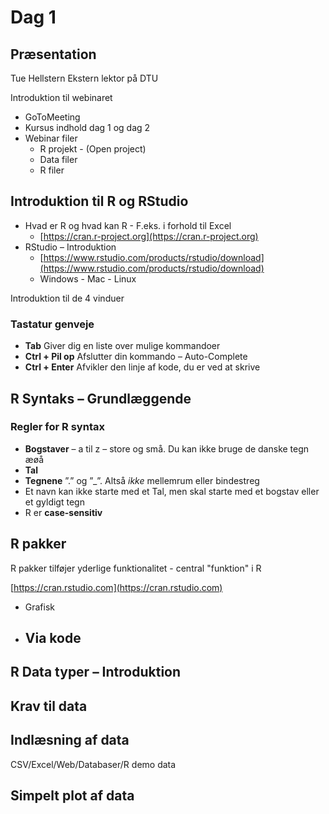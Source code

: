 ﻿# Dag 1

## Præsentation
Tue Hellstern
Ekstern lektor på DTU

Introduktion til webinaret

- GoToMeeting
- Kursus indhold dag 1 og dag 2
- Webinar filer
  - R projekt - (Open project)
  - Data filer
  - R filer

## Introduktion til R og RStudio

- Hvad er R og hvad kan R - F.eks. i forhold til Excel
  - [https://cran.r-project.org](https://cran.r-project.org)
- RStudio – Introduktion
  - [https://www.rstudio.com/products/rstudio/download](https://www.rstudio.com/products/rstudio/download)
  - Windows - Mac - Linux

Introduktion til de 4 vinduer

### Tastatur genveje

- **Tab**    Giver dig en liste over mulige kommandoer
- **Ctrl + Pil op**    Afslutter din kommando – Auto-Complete
- **Ctrl + Enter**    Afvikler den linje af kode, du er ved at skrive 


## R Syntaks – Grundlæggende

### Regler for R syntax
- **Bogstaver** – a til z – store og små. Du kan ikke bruge de danske tegn æøå
- **Tal**
- **Tegnene** ”.” og ”_”. Altså *ikke* mellemrum eller bindestreg
- Et navn kan ikke starte med et Tal, men skal starte med et bogstav eller et gyldigt tegn
- R er **case-sensitiv**



## R pakker
R pakker tilføjer yderlige funktionalitet - central "funktion" i R

[https://cran.rstudio.com](https://cran.rstudio.com)

- Grafisk
- Via kode
  - 

## R Data typer – Introduktion

## Krav til data

## Indlæsning af data
CSV/Excel/Web/Databaser/R demo data

## Simpelt plot af data

